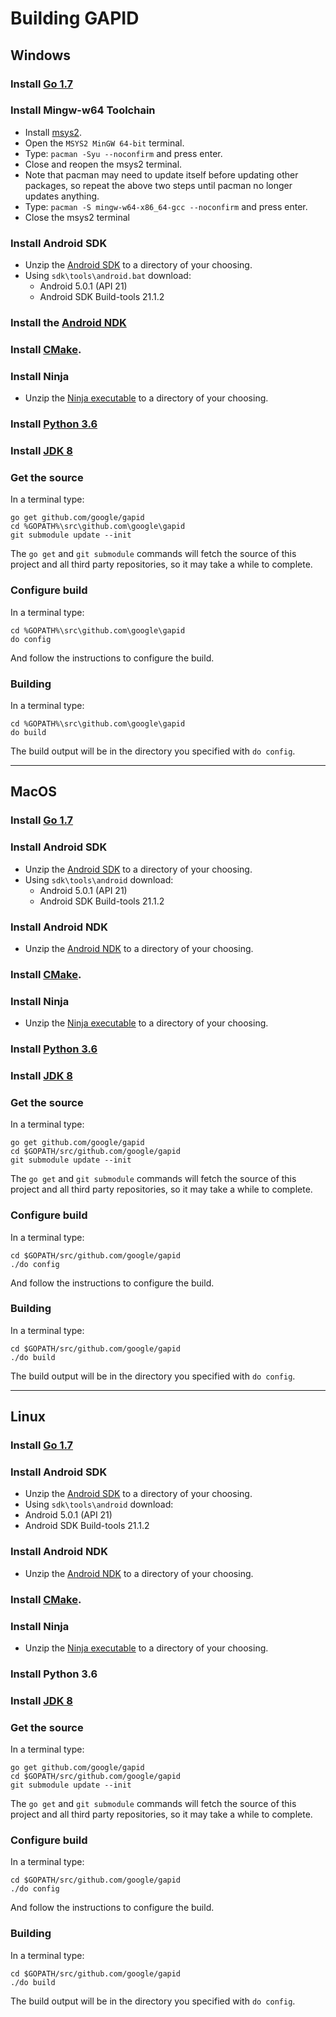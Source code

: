 # Building GAPID

## Windows

### Install [Go 1.7](https://storage.googleapis.com/golang/go1.7.5.windows-amd64.msi)

### Install Mingw-w64 Toolchain
* Install [msys2](http://repo.msys2.org/distrib/x86_64/msys2-x86_64-20161025.exe).
* Open the `MSYS2 MinGW 64-bit` terminal.
* Type: `pacman -Syu --noconfirm` and press enter.
* Close and reopen the msys2 terminal.
* Note that pacman may need to update itself before updating other packages, so repeat the above two steps until pacman no longer updates anything.
* Type: `pacman -S mingw-w64-x86_64-gcc --noconfirm` and press enter.
* Close the msys2 terminal

### Install Android SDK
* Unzip the [Android SDK](https://dl.google.com/android/repository/tools_r25.2.3-windows.zip) to a directory of your choosing.
* Using `sdk\tools\android.bat` download:
  * Android 5.0.1 (API 21)
  * Android SDK Build-tools 21.1.2

### Install the [Android NDK](https://dl.google.com/android/repository/android-ndk-r13b-windows-x86_64.zip)

### Install [CMake](https://cmake.org/files/v3.7/cmake-3.7.1-win32-x86.msi).

### Install Ninja
* Unzip the [Ninja executable](https://github.com/ninja-build/ninja/releases/download/v1.7.2/ninja-win.zip) to a directory of your choosing.

### Install [Python 3.6](https://www.python.org/ftp/python/3.6.0/python-3.6.0-amd64.exe)

### Install [JDK 8](http://www.oracle.com/technetwork/java/javase/downloads/jdk8-downloads-2133151.html)

### Get the source
In a terminal type:
```
go get github.com/google/gapid
cd %GOPATH%\src\github.com\google\gapid
git submodule update --init
```
The `go get` and `git submodule` commands will fetch the source of this project and all third party repositories, so it may take a while to complete.

### Configure build
In a terminal type:
```
cd %GOPATH%\src\github.com\google\gapid
do config
```
And follow the instructions to configure the build.

### Building
In a terminal type:
```
cd %GOPATH%\src\github.com\google\gapid
do build
```
The build output will be in the directory you specified with `do config`.

---

## MacOS

### Install [Go 1.7](https://storage.googleapis.com/golang/go1.7.5.darwin-amd64.pkg)

### Install Android SDK
* Unzip the [Android SDK](https://dl.google.com/android/repository/tools_r25.2.3-macosx.zip) to a directory of your choosing.
* Using `sdk\tools\android` download:
  * Android 5.0.1 (API 21)
  * Android SDK Build-tools 21.1.2

### Install Android NDK
* Unzip the [Android NDK](https://dl.google.com/android/repository/android-ndk-r13b-darwin-x86_64.zip) to a directory of your choosing.

### Install [CMake](https://cmake.org/files/v3.7/cmake-3.7.1-Darwin-x86_64.dmg).

### Install Ninja
* Unzip the [Ninja executable](https://github.com/ninja-build/ninja/releases/download/v1.7.2/ninja-mac.zip) to a directory of your choosing.

### Install [Python 3.6](https://www.python.org/ftp/python/3.6.0/python-3.6.0-macosx10.6.pkg)

### Install [JDK 8](http://www.oracle.com/technetwork/java/javase/downloads/jdk8-downloads-2133151.html)

### Get the source
In a terminal type:
```
go get github.com/google/gapid
cd $GOPATH/src/github.com/google/gapid
git submodule update --init
```
The `go get` and `git submodule` commands will fetch the source of this project and all third party repositories, so it may take a while to complete.

### Configure build
In a terminal type:
```
cd $GOPATH/src/github.com/google/gapid
./do config
```
And follow the instructions to configure the build.

### Building
In a terminal type:
```
cd $GOPATH/src/github.com/google/gapid
./do build
```
The build output will be in the directory you specified with `do config`.

---

## Linux

### Install [Go 1.7](https://storage.googleapis.com/golang/go1.7.5.linux-amd64.tar.gz)

### Install Android SDK
* Unzip the [Android SDK](https://dl.google.com/android/repository/tools_r25.2.3-linux.zip) to a directory of your choosing.
* Using `sdk\tools\android` download:
 * Android 5.0.1 (API 21)
 * Android SDK Build-tools 21.1.2

### Install Android NDK
* Unzip the [Android NDK](https://dl.google.com/android/repository/android-ndk-r13b-linux-x86_64.zip) to a directory of your choosing.

### Install [CMake](https://cmake.org/files/v3.7/cmake-3.7.1-Linux-x86_64.sh).

### Install Ninja
* Unzip the [Ninja executable](https://github.com/ninja-build/ninja/releases/download/v1.7.2/ninja-linux.zip) to a directory of your choosing.

### Install Python 3.6

### Install [JDK 8](http://www.oracle.com/technetwork/java/javase/downloads/jdk8-downloads-2133151.html)

### Get the source
In a terminal type:
```
go get github.com/google/gapid
cd $GOPATH/src/github.com/google/gapid
git submodule update --init
```
The `go get` and `git submodule` commands will fetch the source of this project and all third party repositories, so it may take a while to complete.

### Configure build
In a terminal type:
```
cd $GOPATH/src/github.com/google/gapid
./do config
```
And follow the instructions to configure the build.

### Building
In a terminal type:
```
cd $GOPATH/src/github.com/google/gapid
./do build
```
The build output will be in the directory you specified with `do config`.
